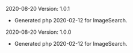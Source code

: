 2020-08-20 Version: 1.0.1
- Generated php 2020-02-12 for ImageSearch.

2020-08-20 Version: 1.0.0
- Generated php 2020-02-12 for ImageSearch.

